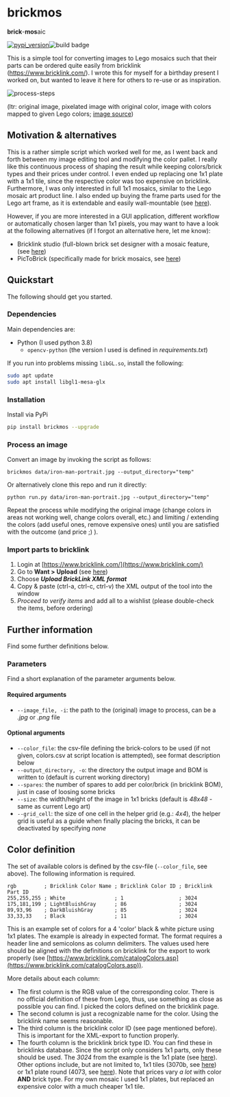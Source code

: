 # brickmos

**brick**-**mos**aic

[![pypi_version](https://img.shields.io/pypi/v/brickmos?label=pypi)](https://pypi.org/project/brickmos)![build badge](https://github.com/merschformann/brickmos/workflows/build/badge.svg)

This is a simple tool for converting images to Lego mosaics such that their
parts can be ordered quite easily from bricklink (https://www.bricklink.com/).
I wrote this for myself for a birthday present I worked on, but wanted to leave
it here for others to re-use or as inspiration.

![process-steps](https://raw.githubusercontent.com/merschformann/brickmos/main/material/process-steps.svg)

(ltr: original image, pixelated image with original color, image with colors
mapped to given Lego colors; [image source](https://www.vincenthie.com/gallery/disney/ironmanportrait))  

## Motivation & alternatives

This is a rather simple script which worked well for me, as I went back and
forth between my image editing tool and modifying the color pallet. I really
like this continuous process of shaping the result while keeping colors/brick
types and their prices under control. I even ended up replacing one 1x1 plate
with a 1x1 tile, since the respective color was too expensive on bricklink.
Furthermore, I was only interested in full 1x1 mosaics, similar to the Lego
mosaic art product line. I also ended up buying the frame parts used for the
Lego art frame, as it is extendable and easily wall-mountable (see [here](https://www.lego.com/de-de/campaigns/art/)).

However, if you are more interested in a GUI application, different workflow or
automatically chosen larger than 1x1 pixels, you may want to have a look at the
following alternatives (if I forgot an alternative here, let me know):

- Bricklink studio (full-blown brick set designer with a mosaic feature, (see
  [here](https://www.bricklink.com/v3/studio/download.page))
- PicToBrick (specifically made for brick mosaics, see [here](http://www.pictobrick.de/en/pictobrick.shtml))

## Quickstart

The following should get you started.

### Dependencies

Main dependencies are:

- Python (I used python 3.8)
  - `opencv-python` (the version I used is defined in _requirements.txt_)

If you run into problems missing `libGL.so`, install the following:

```bash
sudo apt update
sudo apt install libgl1-mesa-glx
```

### Installation

Install via PyPi

```bash
pip install brickmos --upgrade
```

### Process an image

Convert an image by invoking the script as follows:

`brickmos data/iron-man-portrait.jpg --output_directory="temp"`

Or alternatively clone this repo and run it directly:

`python run.py data/iron-man-portrait.jpg --output_directory="temp"`

Repeat the process while modifying the original image (change colors in areas
not working well, change colors overall, etc.) and limiting / extending the
colors (add useful ones, remove expensive ones) until you are satisfied with the
outcome (and price ;) ).

### Import parts to bricklink

1. Login at [https://www.bricklink.com/](https://www.bricklink.com/)
1. Go to __Want > Upload__ (see [here](https://www.bricklink.com/v2/wanted/upload.page))
1. Choose ___Upload BrickLink XML format___
1. Copy & paste (ctrl-a, ctrl-c, ctrl-v) the XML output of the tool into the window
1. _Proceed to verify items_ and add all to a wishlist (please double-check the
   items, before ordering)

## Further information

Find some further definitions below.

### Parameters

Find a short explanation of the parameter arguments below.

#### Required arguments

- `--image_file, -i`: the path to the (original) image to process, can be a
  _.jpg_  or _.png_ file

#### Optional arguments

- `--color_file`: the csv-file defining the brick-colors to be used (if not
  given, colors.csv at script location is attempted), see format description
  below
- `--output_directory, -o`: the directory the output image and BOM is written to
  (default is current working directory)
- `--spares`: the number of spares to add per color/brick (in bricklink BOM),
  just in case of loosing some bricks
- `--size`: the width/height of the image in 1x1 bricks (default is _48x48_ -
  same as current Lego art)
- `--grid_cell`: the size of one cell in the helper grid (e.g.: _4x4_), the
  helper grid is useful as a guide when finally placing the bricks, it can be
  deactivated by specifying _none_

## Color definition

The set of available colors is defined by the csv-file (`--color_file`, see
above). The following information is required.

```text
rgb         ; Bricklink Color Name ; Bricklink Color ID ; Bricklink Part ID
255,255,255 ; White                ; 1                  ; 3024
175,181,199 ; LightBluishGray      ; 86                 ; 3024
89,93,96    ; DarkBluishGray       ; 85                 ; 3024
33,33,33    ; Black                ; 11                 ; 3024
```

This is an example set of colors for a 4 'color' black & white picture using 1x1
plates. The example is already in expected format. The format requires a header
line and semicolons as column delimiters. The values used here should be aligned
with the definitions on bricklink for the export to work properly (see
[https://www.bricklink.com/catalogColors.asp](https://www.bricklink.com/catalogColors.asp)).

More details about each column:

- The first column is the RGB value of the corresponding color. There is no
  official definition of these from Lego, thus, use something as close as
  possible you can find. I picked the colors defined on the bricklink page.
- The second column is just a recognizable name for the color. Using the
  bricklink name seems reasonable.
- The third column is the bricklink color ID (see page mentioned before). This
  is important for the XML-export to function properly.
- The fourth column is the bricklink brick type ID. You can find these in
  bricklinks database. Since the script only considers 1x1 parts, only these
  should be used. The _3024_ from the example is the 1x1 plate (see [here](https://www.bricklink.com/v2/catalog/catalogitem.page?P=3024#T=C)).
  Other options include, but are not limited to, 1x1 tiles (3070b, see [here](https://www.bricklink.com/v2/catalog/catalogitem.page?P=3070b#T=C))
  or 1x1 plate round (4073, see [here](https://www.bricklink.com/v2/catalog/catalogitem.page?P=4073#T=C)).
  Note that prices vary _a lot_ with color **AND** brick type. For my own mosaic
  I used 1x1 plates, but replaced an expensive color with a much cheaper 1x1
  tile.  
